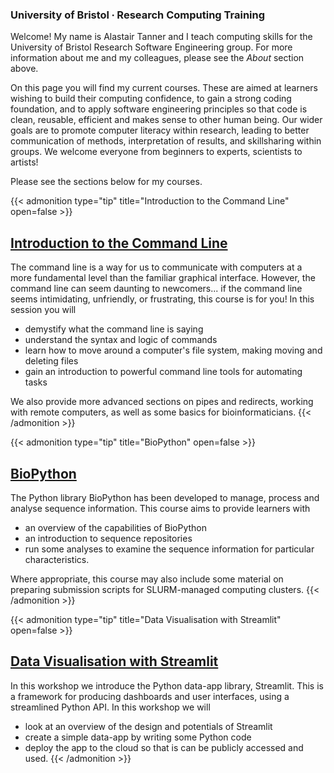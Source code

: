 ### University of Bristol ∙ Research Computing Training

Welcome! My name is Alastair Tanner and I teach computing skills for the University of Bristol Research Software Engineering group. For more information about me and my colleagues, please see the _About_ section above.

On this page you will find my current courses. These are aimed at learners wishing to build their computing confidence, to gain a strong coding foundation, and to apply software engineering principles so that code is clean, reusable, efficient and makes sense to other human being. Our wider goals are to promote computer literacy within research, leading to better communication of methods, interpretation of results, and skillsharing within groups. We welcome everyone from beginners to experts, scientists to artists!

Please see the sections below for my courses.

{{< admonition type="tip" title="Introduction to the Command Line" open=false >}}
## [<i class="fa fa-dollar-sign"></i><i class="fa fa-chevron-right"></i> Introduction to the Command Line](https://alleetanner.github.io/intro-to-command-line/)
The command line is a way for us to communicate with computers at a more fundamental level than the familiar graphical interface. However, the command line can seem daunting to newcomers... if the command line seems intimidating, unfriendly, or frustrating, this course is for you! In this session you will
- demystify what the command line is saying
- understand the syntax and logic of commands
- learn how to move around a computer's file system, making moving and deleting files
- gain an introduction to powerful command line tools for automating tasks

We also provide more advanced sections on pipes and redirects, working with remote computers, as well as some basics for bioinformaticians.
{{< /admonition >}}


{{< admonition type="tip" title="BioPython" open=false >}}
## [<i class="fa-solid fa-dna"></i><i class="fa-brands fa-python"></i> BioPython](https://alleetanner.github.io/biopython/)
The Python library BioPython has been developed to manage, process and analyse sequence information. This course aims to provide learners with 
- an overview of the capabilities of BioPython
- an introduction to sequence repositories
- run some analyses to examine the sequence information for particular characteristics.

Where appropriate, this course may also include some material on preparing submission scripts for SLURM-managed computing clusters.
{{< /admonition >}}


{{< admonition type="tip" title="Data Visualisation with Streamlit" open=false >}}
## [<i class="fa-solid fa-cube"></i> <i class="fa-brands fa-python"></i> Data Visualisation with Streamlit](https://alleetanner.github.io/data-vis-with-streamlit/)
In this workshop we introduce the Python data-app library, Streamlit. This is a framework for producing dashboards and user interfaces, using a streamlined Python API. In this workshop we will
- look at an overview of the design and potentials of Streamlit
- create a simple data-app by writing some Python code
- deploy the app to the cloud so that is can be publicly accessed and used.
{{< /admonition >}}

